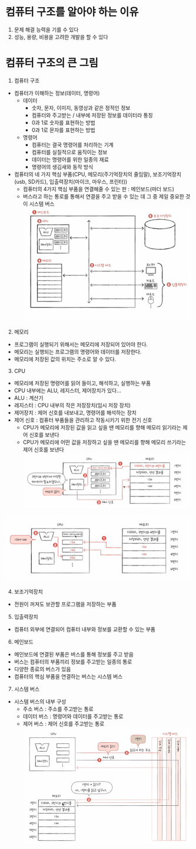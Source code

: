 # 컴퓨터 구조를 알아야 하는 이유

1. 문제 해결 능력을 기를 수 있다
2. 성능, 용량, 비용을 고려한 개발을 할 수 있다

# 컴퓨터 구조의 큰 그림

1. 컴퓨터 구조
- 컴퓨터가 이해하는 정보(데이터, 명령어)
    - 데이터
        - 숫자, 문자, 이미지, 동영상과 같은 정적인 정보
        - 컴퓨터와 주고받는 / 내부에 저장된 정보를 데이터라 통칭
        - 0과 1로 숫자를 표현하는 방법
        - 0과 1로 문자를 표현하는 방법
    - 명령어
        - 컴퓨터는 결국 명령어를 처리하는 기계
        - 컴퓨터를 실질적으로 움직이는 정보
        - 데이터는 명령어를 위한 일종의 재료
        - 명령어의 생김새와 동작 방식
- 컴퓨터의 네 가지 핵심 부품(CPU, 메모리(주기억장치의 줄임말), 보조기억장치(usb, SD카드), 입출력장치(마이크, 마우스, 프린터))
    - 컴퓨터의 4가지 핵심 부품을 연결해줄 수 있는 판 : 메인보드(마더 보드)
    - 버스라고 하는 통로를 통해서 연결을 주고 받을 수 있는 데 그 중 제일 중요한 것이 시스템 버스
    ![alt text](../image/image-8.png)

2. 메모리 
- 프로그램이 실행되기 위해서는 메모리에 저장되어 있어야 한다.
- 메모리는 실행되는 프로그램의 명령어와 데이터를 저장한다.
- 메모리에 저장된 값의 위치는 주소로 알 수 있다.

3. CPU
- 메모리에 저장된 명령어를 읽어 들이고, 해석하고, 실행하는 부품
- CPU 내부에는 ALU, 레지스터, 제어장치가 있다...
- ALU : 계산기
- 레지스터 : CPU 내부의 작은 저장장치(임시 저장 장치)
- 제어장치 : 제어 신호를 내보내고, 명령어를 해석하는 장치
- 제어 신호 : 컴퓨터 부품들을 관리하고 작동시키기 위한 전기 신호
    - CPU가 메모리에 저장된 값을 읽고 싶을 땐 메모리를 향해 메모리 읽기라는 제어 신호를 보낸다
    - CPU가 메모리에 어떤 값을 저장하고 싶을 땐 메모리를 향해 메모리 쓰기라는 제어 신호를 보낸다
![alt text](../image/image-9.png)

![alt text](../image/image-10.png)

4. 보조기억장치
- 전원이 꺼져도 보관할 프로그램을 저장하는 부품

5. 입출력장치
- 컴퓨터 외부에 연결되어 컴퓨터 내부와 정보를 교환할 수 있는 부품

6. 메인보드
- 메인보드에 연결된 부품은 버스를 통해 정보를 주고 받음
- 버스는 컴퓨터의 부품끼리 정보를 주고받는 일종의 통로
- 다양한 종료의 버스가 있음
- 컴퓨터의 핵심 부품을 연결하는 버스는 시스템 버스

7. 시스템 버스
- 시스템 버스의 내부 구성
    - 주소 버스 : 주소를 주고받는 통로
    - 데이터 버스 : 명령어와 데이터를 주고받는 통로
    - 제어 버스 : 제어 신호를 주고받는 통로
    ![alt text](../image/image-11.png)